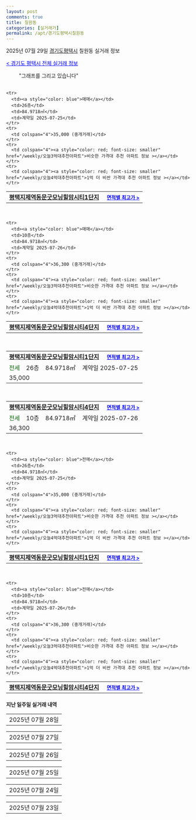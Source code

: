 ```yaml
---
layout: post
comments: true
title: 칠원동
categories: [실거래가]
permalink: /apt/경기도평택시칠원동
---
```


2025년 07월 29일 <a href="/apt/경기도평택시">경기도평택시</a> 칠원동 실거래 정보

<a style="color: blue;" href="/apt/경기도평택시">< 경기도 평택시 전체 실거래 정보</a>

<script type="text/javascript">
  google.charts.load('current', {'packages':['corechart']});
  google.charts.setOnLoadCallback(drawChart);

  function drawChart() {
    var data = google.visualization.arrayToDataTable([['거래일', '매매', '전월세', '전매'], ['21-01', 2, 1, 0], ['21-02', 1, 0, 0], ['21-03', 0, 1, 0], ['21-04', 0, 1, 0], ['21-05', 1, 0, 0], ['21-06', 0, 2, 0], ['21-07', 3, 29, 0], ['21-08', 30, 72, 0], ['21-09', 22, 94, 0], ['21-10', 18, 105, 0], ['21-11', 17, 78, 0], ['21-12', 15, 75, 0], ['22-01', 17, 52, 0], ['22-02', 10, 67, 0], ['22-03', 24, 42, 0], ['22-04', 17, 40, 0], ['22-05', 20, 36, 0], ['22-06', 7, 30, 0], ['22-07', 11, 32, 0], ['22-08', 0, 4, 0], ['23-07', 0, 1, 0], ['23-08', 1, 1, 0], ['23-09', 0, 1, 0], ['23-10', 3, 10, 0], ['23-11', 19, 59, 0], ['23-12', 26, 56, 1], ['24-01', 0, 3, 0], ['24-02', 0, 1, 0], ['24-03', 0, 1, 0], ['24-04', 0, 1, 0], ['24-05', 0, 2, 0], ['24-06', 0, 3, 0], ['24-07', 12, 20, 0], ['24-08', 19, 41, 0], ['24-09', 15, 43, 0], ['24-10', 22, 11, 22], ['24-11', 5, 0, 5], ['24-12', 18, 18, 18], ['25-01', 18, 18, 18], ['25-02', 19, 19, 19], ['25-03', 36, 36, 36], ['25-04', 30, 30, 30], ['25-05', 25, 25, 25], ['25-06', 29, 29, 29], ['25-07', 22, 22, 22]]);

    var options = {
      title: '최근 1년간 유형별 거래량 추이',
      legend: { position: 'bottom' }
    };

    setTimeout(function() {
        var chart = new google.visualization.LineChart(document.getElementById('columnchart_material'));
        chart.draw(data, (options));
        document.getElementById('loading').style.display = 'none';
    }, 200);

  }
</script>


<div id="loading" style="z-index:20; display: block; margin-left: 35px">"그래프를 그리고 있습니다"</div>
<div id="columnchart_material" style="width: 95%; margin-left: -35px; display: block"></div>
<!--<div style="width: 95%; margin-left: -35px; display: block">
      <script async src="https://pagead2.googlesyndication.com/pagead/js/adsbygoogle.js?client=ca-pub-3485438051770037"
          crossorigin="anonymous"></script>
      <ins class="adsbygoogle"
          style="display:block"
          data-ad-format="fluid"
          data-ad-layout-key="-fb+5w+4e-db+86"
          data-ad-client="ca-pub-3485438051770037"
          data-ad-slot="1827090281"></ins>
      <script>
          (adsbygoogle = window.adsbygoogle || []).push({});
      </script>
</div>-->
<br>
<table>
  <tr>
    <td colspan="4" style="font-weight: bold;"><a href="/apt/경기도평택시칠원동평택지제역동문굿모닝힐맘시티1단지">평택지제역동문굿모닝힐맘시티1단지</a> &nbsp;&nbsp;&nbsp; <a style="color: blue; font-size: smaller;" href="/apt/경기도평택시칠원동평택지제역동문굿모닝힐맘시티1단지">면적별 최고가 ></a></td>
  </tr>
    
    <tr>
      <td><a style="color: blue">매매</a></td>
      <td>26층</td>
      <td>84.9718㎡</td>
      <td>계약일 2025-07-25</td>
    </tr>
    <tr>
      <td colspan="4">35,000 (중개거래)</td>
    </tr>
    <tr>
      <td colspan="4"><a style="color: red; font-size: smaller" href="/weekly/오늘3억대추천아파트">비슷한 가격대 추천 아파트 정보 ></a></td>
    </tr>
    <tr>
      <td colspan="4"><a style="color: red; font-size: smaller" href="/weekly/오늘4억대추천아파트">1억 더 비싼 가격대 추천 아파트 정보 ></a></td>
    </tr>
      
</table>
<br>
<table>
  <tr>
    <td colspan="4" style="font-weight: bold;"><a href="/apt/경기도평택시칠원동평택지제역동문굿모닝힐맘시티4단지">평택지제역동문굿모닝힐맘시티4단지</a> &nbsp;&nbsp;&nbsp; <a style="color: blue; font-size: smaller;" href="/apt/경기도평택시칠원동평택지제역동문굿모닝힐맘시티4단지">면적별 최고가 ></a></td>
  </tr>
    
    <tr>
      <td><a style="color: blue">매매</a></td>
      <td>10층</td>
      <td>84.9718㎡</td>
      <td>계약일 2025-07-26</td>
    </tr>
    <tr>
      <td colspan="4">36,300 (중개거래)</td>
    </tr>
    <tr>
      <td colspan="4"><a style="color: red; font-size: smaller" href="/weekly/오늘3억대추천아파트">비슷한 가격대 추천 아파트 정보 ></a></td>
    </tr>
    <tr>
      <td colspan="4"><a style="color: red; font-size: smaller" href="/weekly/오늘4억대추천아파트">1억 더 비싼 가격대 추천 아파트 정보 ></a></td>
    </tr>
      
</table>
<br>
<table>
  <tr>
    <td colspan="4" style="font-weight: bold;"><a href="/apt/경기도평택시칠원동평택지제역동문굿모닝힐맘시티1단지">평택지제역동문굿모닝힐맘시티1단지</a> &nbsp;&nbsp;&nbsp; <a style="color: blue; font-size: smaller;" href="/apt/경기도평택시칠원동평택지제역동문굿모닝힐맘시티1단지">면적별 최고가 ></a></td>
  </tr>
    
  <tr>
    <td><a style="color: darkgreen">전세</a></td>
    <td>26층</td>
    <td>84.9718㎡</td>
    <td>계약일 2025-07-25</td>
  </tr>
  <tr>
    <td colspan="4">35,000</td>
  </tr>
    
</table>
<br>
<table>
  <tr>
    <td colspan="4" style="font-weight: bold;"><a href="/apt/경기도평택시칠원동평택지제역동문굿모닝힐맘시티4단지">평택지제역동문굿모닝힐맘시티4단지</a> &nbsp;&nbsp;&nbsp; <a style="color: blue; font-size: smaller;" href="/apt/경기도평택시칠원동평택지제역동문굿모닝힐맘시티4단지">면적별 최고가 ></a></td>
  </tr>
    
  <tr>
    <td><a style="color: darkgreen">전세</a></td>
    <td>10층</td>
    <td>84.9718㎡</td>
    <td>계약일 2025-07-26</td>
  </tr>
  <tr>
    <td colspan="4">36,300</td>
  </tr>
    
</table>
<br>
<table>
  <tr>
    <td colspan="4" style="font-weight: bold;"><a href="/apt/경기도평택시칠원동평택지제역동문굿모닝힐맘시티1단지">평택지제역동문굿모닝힐맘시티1단지</a> &nbsp;&nbsp;&nbsp; <a style="color: blue; font-size: smaller;" href="/apt/경기도평택시칠원동평택지제역동문굿모닝힐맘시티1단지">면적별 최고가 ></a></td>
  </tr>
    
    <tr>
      <td><a style="color: blue">전매</a></td>
      <td>26층</td>
      <td>84.9718㎡</td>
      <td>계약일 2025-07-25</td>
    </tr>
    <tr>
      <td colspan="4">35,000 (중개거래)</td>
    </tr>
    <tr>
      <td colspan="4"><a style="color: red; font-size: smaller" href="/weekly/오늘3억대추천아파트">비슷한 가격대 추천 아파트 정보 ></a></td>
    </tr>
    <tr>
      <td colspan="4"><a style="color: red; font-size: smaller" href="/weekly/오늘4억대추천아파트">1억 더 비싼 가격대 추천 아파트 정보 ></a></td>
    </tr>
      
</table>
<br>
<table>
  <tr>
    <td colspan="4" style="font-weight: bold;"><a href="/apt/경기도평택시칠원동평택지제역동문굿모닝힐맘시티4단지">평택지제역동문굿모닝힐맘시티4단지</a> &nbsp;&nbsp;&nbsp; <a style="color: blue; font-size: smaller;" href="/apt/경기도평택시칠원동평택지제역동문굿모닝힐맘시티4단지">면적별 최고가 ></a></td>
  </tr>
    
    <tr>
      <td><a style="color: blue">전매</a></td>
      <td>10층</td>
      <td>84.9718㎡</td>
      <td>계약일 2025-07-26</td>
    </tr>
    <tr>
      <td colspan="4">36,300 (중개거래)</td>
    </tr>
    <tr>
      <td colspan="4"><a style="color: red; font-size: smaller" href="/weekly/오늘3억대추천아파트">비슷한 가격대 추천 아파트 정보 ></a></td>
    </tr>
    <tr>
      <td colspan="4"><a style="color: red; font-size: smaller" href="/weekly/오늘4억대추천아파트">1억 더 비싼 가격대 추천 아파트 정보 ></a></td>
    </tr>
      
</table>
    
<div style="margin-top: 20px; margin-bottom: 13px"><b>지난 일주일 실거래 내역</b></div>

  <table style="width: 100%; margin-bottom: 1px">
      <tr class="header">
        <td>2025년 07월 28일</td>
      </tr>
      <tr class="child" style="display: none">
        <td>
            
        <table>
          <tr>
            <td colspan="4" style="font-weight: bold;"><a href="https://search.naver.com/search.naver?query=실거래정보없음">실거래정보없음</a> &nbsp;&nbsp;&nbsp; <a style="color: blue; font-size: smaller;" href="/apt/{real_region}칠원동{name_without_space}"></a></td>            
          </tr>

        </table>
    
        </td>
      </tr>
  </table>
    
  <table style="width: 100%; margin-bottom: 1px">
      <tr class="header">
        <td>2025년 07월 27일</td>
      </tr>
      <tr class="child" style="display: none">
        <td>
            
        <table>
          <tr>
            <td colspan="4" style="font-weight: bold;"><a href="https://search.naver.com/search.naver?query=실거래정보없음">실거래정보없음</a> &nbsp;&nbsp;&nbsp; <a style="color: blue; font-size: smaller;" href="/apt/{real_region}칠원동{name_without_space}"></a></td>            
          </tr>

        </table>
    
        </td>
      </tr>
  </table>
    
  <table style="width: 100%; margin-bottom: 1px">
      <tr class="header">
        <td>2025년 07월 26일</td>
      </tr>
      <tr class="child" style="display: none">
        <td>
            
        <table>
          <tr>
            <td colspan="4" style="font-weight: bold;"><a href="https://search.naver.com/search.naver?query=동광">동광</a> &nbsp;&nbsp;&nbsp; <a style="color: blue; font-size: smaller;" href="/apt/경기도평택시칠원동동광">면적별 최고가 ></a></td>            
          </tr>

          <tr>
            <td><a style="color: blue">매매</a></td>
            <td>11층</td>
            <td>59.854㎡</td>
            <td>계약일 2025-07-22</td>
          </tr>
          <tr>
            <td colspan="4">16,900 (중개거래)</td>
          </tr>
    
        </table>
        <table style="margin-top: 5px">
          <tr>
            <td colspan="4" style="font-weight: bold;"><a href="https://search.naver.com/search.naver?query=평택지제역동문굿모닝힐맘시티2단지">평택지제역동문굿모닝힐맘시티2단지</a> &nbsp;&nbsp;&nbsp; <a style="color: blue; font-size: smaller;" href="/apt/경기도평택시칠원동평택지제역동문굿모닝힐맘시티2단지">면적별 최고가 ></a></td>            
          </tr>
    
          <tr>
            <td><a style="color: blue">매매</a></td>
            <td>23층</td>
            <td>84.9718㎡</td>
            <td>계약일 2025-07-18</td>
          </tr>
          <tr>
            <td colspan="4">35,500 (중개거래)</td>
          </tr>
    
          <tr>
            <td><a style="color: blue">매매</a></td>
            <td>11층</td>
            <td>74.766㎡</td>
            <td>계약일 2025-07-25</td>
          </tr>
          <tr>
            <td colspan="4">30,000 (중개거래)</td>
          </tr>
    
          <tr>
            <td><a style="color: blue">매매</a></td>
            <td>17층</td>
            <td>59.7056㎡</td>
            <td>계약일 2025-07-25</td>
          </tr>
          <tr>
            <td colspan="4">25,000 (중개거래)</td>
          </tr>
    
        </table>
        <table style="margin-top: 5px">
          <tr>
            <td colspan="4" style="font-weight: bold;"><a href="https://search.naver.com/search.naver?query=평택지제역동문굿모닝힐맘시티3단지">평택지제역동문굿모닝힐맘시티3단지</a> &nbsp;&nbsp;&nbsp; <a style="color: blue; font-size: smaller;" href="/apt/경기도평택시칠원동평택지제역동문굿모닝힐맘시티3단지">면적별 최고가 ></a></td>            
          </tr>
    
          <tr>
            <td><a style="color: blue">매매</a></td>
            <td>24층</td>
            <td>59.9701㎡</td>
            <td>계약일 2025-07-17</td>
          </tr>
          <tr>
            <td colspan="4">28,500 (중개거래)</td>
          </tr>
    
          <tr>
            <td><a style="color: blue">매매</a></td>
            <td>22층</td>
            <td>59.7056㎡</td>
            <td>계약일 2025-07-19</td>
          </tr>
          <tr>
            <td colspan="4">28,000 (중개거래)</td>
          </tr>
    
          <tr>
            <td><a style="color: blue">매매</a></td>
            <td>10층</td>
            <td>59.9845㎡</td>
            <td>계약일 2025-07-19</td>
          </tr>
          <tr>
            <td colspan="4">27,000 (중개거래)</td>
          </tr>
    
        </table>
        <table style="margin-top: 5px">
          <tr>
            <td colspan="4" style="font-weight: bold;"><a href="https://search.naver.com/search.naver?query=평택지제역동문굿모닝힐맘시티4단지">평택지제역동문굿모닝힐맘시티4단지</a> &nbsp;&nbsp;&nbsp; <a style="color: blue; font-size: smaller;" href="/apt/경기도평택시칠원동평택지제역동문굿모닝힐맘시티4단지">면적별 최고가 ></a></td>            
          </tr>
    
          <tr>
            <td><a style="color: blue">매매</a></td>
            <td>5층</td>
            <td>73.4148㎡</td>
            <td>계약일 2025-07-19</td>
          </tr>
          <tr>
            <td colspan="4">29,000 (중개거래)</td>
          </tr>
    
        </table>
        <table style="margin-top: 5px">
          <tr>
            <td colspan="4" style="font-weight: bold;"><a href="https://search.naver.com/search.naver?query=동광">동광</a> &nbsp;&nbsp;&nbsp; <a style="color: blue; font-size: smaller;" href="/apt/경기도평택시칠원동동광">면적별 최고가 ></a></td>            
          </tr>
    
          <tr>
            <td><a style="color: darkgreen">전세</a></td>
            <td>11층</td>
            <td>59.854㎡</td>
            <td>계약일 2025-07-22</td>
          </tr>
          <tr>
            <td colspan="4">16,900</td>
          </tr>
    
        </table>
        <table style="margin-top: 5px">
          <tr>
            <td colspan="4" style="font-weight: bold;"><a href="https://search.naver.com/search.naver?query=평택지제역동문굿모닝힐맘시티2단지">평택지제역동문굿모닝힐맘시티2단지</a> &nbsp;&nbsp;&nbsp; <a style="color: blue; font-size: smaller;" href="/apt/경기도평택시칠원동평택지제역동문굿모닝힐맘시티2단지">면적별 최고가 ></a></td>            
          </tr>
    
          <tr>
            <td><a style="color: darkgreen">전세</a></td>
            <td>23층</td>
            <td>84.9718㎡</td>
            <td>계약일 2025-07-18</td>
          </tr>
          <tr>
            <td colspan="4">35,500</td>
          </tr>
    
          <tr>
            <td><a style="color: darkgreen">전세</a></td>
            <td>11층</td>
            <td>74.766㎡</td>
            <td>계약일 2025-07-25</td>
          </tr>
          <tr>
            <td colspan="4">30,000</td>
          </tr>
    
          <tr>
            <td><a style="color: darkgreen">전세</a></td>
            <td>17층</td>
            <td>59.7056㎡</td>
            <td>계약일 2025-07-25</td>
          </tr>
          <tr>
            <td colspan="4">25,000</td>
          </tr>
    
        </table>
        <table style="margin-top: 5px">
          <tr>
            <td colspan="4" style="font-weight: bold;"><a href="https://search.naver.com/search.naver?query=평택지제역동문굿모닝힐맘시티3단지">평택지제역동문굿모닝힐맘시티3단지</a> &nbsp;&nbsp;&nbsp; <a style="color: blue; font-size: smaller;" href="/apt/경기도평택시칠원동평택지제역동문굿모닝힐맘시티3단지">면적별 최고가 ></a></td>            
          </tr>
    
          <tr>
            <td><a style="color: darkgreen">전세</a></td>
            <td>24층</td>
            <td>59.9701㎡</td>
            <td>계약일 2025-07-17</td>
          </tr>
          <tr>
            <td colspan="4">28,500</td>
          </tr>
    
          <tr>
            <td><a style="color: darkgreen">전세</a></td>
            <td>22층</td>
            <td>59.7056㎡</td>
            <td>계약일 2025-07-19</td>
          </tr>
          <tr>
            <td colspan="4">28,000</td>
          </tr>
    
          <tr>
            <td><a style="color: darkgreen">전세</a></td>
            <td>10층</td>
            <td>59.9845㎡</td>
            <td>계약일 2025-07-19</td>
          </tr>
          <tr>
            <td colspan="4">27,000</td>
          </tr>
    
        </table>
        <table style="margin-top: 5px">
          <tr>
            <td colspan="4" style="font-weight: bold;"><a href="https://search.naver.com/search.naver?query=평택지제역동문굿모닝힐맘시티4단지">평택지제역동문굿모닝힐맘시티4단지</a> &nbsp;&nbsp;&nbsp; <a style="color: blue; font-size: smaller;" href="/apt/경기도평택시칠원동평택지제역동문굿모닝힐맘시티4단지">면적별 최고가 ></a></td>            
          </tr>
    
          <tr>
            <td><a style="color: darkgreen">전세</a></td>
            <td>5층</td>
            <td>73.4148㎡</td>
            <td>계약일 2025-07-19</td>
          </tr>
          <tr>
            <td colspan="4">29,000</td>
          </tr>
    
        </table>
        <table style="margin-top: 5px">
          <tr>
            <td colspan="4" style="font-weight: bold;"><a href="https://search.naver.com/search.naver?query=동광">동광</a> &nbsp;&nbsp;&nbsp; <a style="color: blue; font-size: smaller;" href="/apt/경기도평택시칠원동동광">면적별 최고가 ></a></td>            
          </tr>
    
          <tr>
            <td><a style="color: blue">전매</a></td>
            <td>11층</td>
            <td>59.854㎡</td>
            <td>계약일 2025-07-22</td>
          </tr>
          <tr>
            <td colspan="4">16,900 (중개거래)</td>
          </tr>
    
        </table>
        <table style="margin-top: 5px">
          <tr>
            <td colspan="4" style="font-weight: bold;"><a href="https://search.naver.com/search.naver?query=평택지제역동문굿모닝힐맘시티2단지">평택지제역동문굿모닝힐맘시티2단지</a> &nbsp;&nbsp;&nbsp; <a style="color: blue; font-size: smaller;" href="/apt/경기도평택시칠원동평택지제역동문굿모닝힐맘시티2단지">면적별 최고가 ></a></td>            
          </tr>
    
          <tr>
            <td><a style="color: blue">전매</a></td>
            <td>23층</td>
            <td>84.9718㎡</td>
            <td>계약일 2025-07-18</td>
          </tr>
          <tr>
            <td colspan="4">35,500 (중개거래)</td>
          </tr>
    
          <tr>
            <td><a style="color: blue">전매</a></td>
            <td>11층</td>
            <td>74.766㎡</td>
            <td>계약일 2025-07-25</td>
          </tr>
          <tr>
            <td colspan="4">30,000 (중개거래)</td>
          </tr>
    
          <tr>
            <td><a style="color: blue">전매</a></td>
            <td>17층</td>
            <td>59.7056㎡</td>
            <td>계약일 2025-07-25</td>
          </tr>
          <tr>
            <td colspan="4">25,000 (중개거래)</td>
          </tr>
    
        </table>
        <table style="margin-top: 5px">
          <tr>
            <td colspan="4" style="font-weight: bold;"><a href="https://search.naver.com/search.naver?query=평택지제역동문굿모닝힐맘시티3단지">평택지제역동문굿모닝힐맘시티3단지</a> &nbsp;&nbsp;&nbsp; <a style="color: blue; font-size: smaller;" href="/apt/경기도평택시칠원동평택지제역동문굿모닝힐맘시티3단지">면적별 최고가 ></a></td>            
          </tr>
    
          <tr>
            <td><a style="color: blue">전매</a></td>
            <td>24층</td>
            <td>59.9701㎡</td>
            <td>계약일 2025-07-17</td>
          </tr>
          <tr>
            <td colspan="4">28,500 (중개거래)</td>
          </tr>
    
          <tr>
            <td><a style="color: blue">전매</a></td>
            <td>22층</td>
            <td>59.7056㎡</td>
            <td>계약일 2025-07-19</td>
          </tr>
          <tr>
            <td colspan="4">28,000 (중개거래)</td>
          </tr>
    
          <tr>
            <td><a style="color: blue">전매</a></td>
            <td>10층</td>
            <td>59.9845㎡</td>
            <td>계약일 2025-07-19</td>
          </tr>
          <tr>
            <td colspan="4">27,000 (중개거래)</td>
          </tr>
    
        </table>
        <table style="margin-top: 5px">
          <tr>
            <td colspan="4" style="font-weight: bold;"><a href="https://search.naver.com/search.naver?query=평택지제역동문굿모닝힐맘시티4단지">평택지제역동문굿모닝힐맘시티4단지</a> &nbsp;&nbsp;&nbsp; <a style="color: blue; font-size: smaller;" href="/apt/경기도평택시칠원동평택지제역동문굿모닝힐맘시티4단지">면적별 최고가 ></a></td>            
          </tr>
    
          <tr>
            <td><a style="color: blue">전매</a></td>
            <td>5층</td>
            <td>73.4148㎡</td>
            <td>계약일 2025-07-19</td>
          </tr>
          <tr>
            <td colspan="4">29,000 (중개거래)</td>
          </tr>
    
        </table>
    
        </td>
      </tr>
  </table>
    
  <table style="width: 100%; margin-bottom: 1px">
      <tr class="header">
        <td>2025년 07월 25일</td>
      </tr>
      <tr class="child" style="display: none">
        <td>
            
        <table>
          <tr>
            <td colspan="4" style="font-weight: bold;"><a href="https://search.naver.com/search.naver?query=실거래정보없음">실거래정보없음</a> &nbsp;&nbsp;&nbsp; <a style="color: blue; font-size: smaller;" href="/apt/{real_region}칠원동{name_without_space}"></a></td>            
          </tr>

        </table>
    
        </td>
      </tr>
  </table>
    
  <table style="width: 100%; margin-bottom: 1px">
      <tr class="header">
        <td>2025년 07월 24일</td>
      </tr>
      <tr class="child" style="display: none">
        <td>
            
        <table>
          <tr>
            <td colspan="4" style="font-weight: bold;"><a href="https://search.naver.com/search.naver?query=실거래정보없음">실거래정보없음</a> &nbsp;&nbsp;&nbsp; <a style="color: blue; font-size: smaller;" href="/apt/{real_region}칠원동{name_without_space}"></a></td>            
          </tr>

        </table>
    
        </td>
      </tr>
  </table>
    
  <table style="width: 100%; margin-bottom: 1px">
      <tr class="header">
        <td>2025년 07월 23일</td>
      </tr>
      <tr class="child" style="display: none">
        <td>
            
        <table>
          <tr>
            <td colspan="4" style="font-weight: bold;"><a href="https://search.naver.com/search.naver?query=실거래정보없음">실거래정보없음</a> &nbsp;&nbsp;&nbsp; <a style="color: blue; font-size: smaller;" href="/apt/{real_region}칠원동{name_without_space}"></a></td>            
          </tr>

        </table>
    
        </td>
      </tr>
  </table>
    


